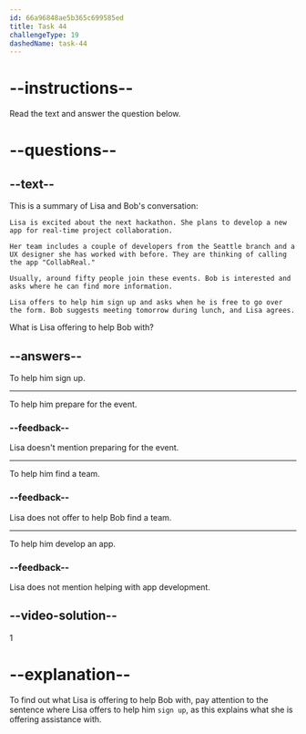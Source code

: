```yaml
---
id: 66a96848ae5b365c699585ed
title: Task 44
challengeType: 19
dashedName: task-44
---
```


<!-- READING -->

# --instructions--

Read the text and answer the question below.

# --questions--

## --text--

This is a summary of Lisa and Bob's conversation:

`Lisa is excited about the next hackathon. She plans to develop a new app for real-time project collaboration.`

`Her team includes a couple of developers from the Seattle branch and a UX designer she has worked with before. They are thinking of calling the app "CollabReal."`

`Usually, around fifty people join these events. Bob is interested and asks where he can find more information.`

`Lisa offers to help him sign up and asks when he is free to go over the form. Bob suggests meeting tomorrow during lunch, and Lisa agrees.`

What is Lisa offering to help Bob with?

## --answers--

To help him sign up.

---

To help him prepare for the event.

### --feedback--

Lisa doesn't mention preparing for the event.

---

To help him find a team.

### --feedback--

Lisa does not offer to help Bob find a team.

---

To help him develop an app.

### --feedback--

Lisa does not mention helping with app development.

## --video-solution--

1

# --explanation--

To find out what Lisa is offering to help Bob with, pay attention to the sentence where Lisa offers to help him `sign up`, as this explains what she is offering assistance with.
